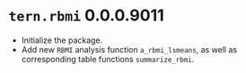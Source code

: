 # `tern.rbmi` 0.0.0.9011

* Initialize the package.
* Add new `RBMI` analysis function `a_rbmi_lsmeans`, as well as corresponding table functions `summarize_rbmi`.
